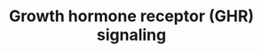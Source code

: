 ---
annotations:
- id: PW:0000003
  parent: signaling pathway
  type: Pathway Ontology
  value: signaling pathway
authors:
- Zari
- Evelo
- Khanspers
- Jmelius
- Eweitz
description: Signal transducers and activators transcription (STAT) proteins are cytoplasmic
  transcription factors containing SH2 domains that bind to the activated GHR and
  become phosphorylated by JAK2. activation of the GH receptor can also initiate signal
  transduction via the Ras/Raf/mitogen-activated protein (MAP) kinase pathway leading
  to effects on gene transcription and metabolism.GH also stimulates phosphorylation
  of the insulin receptor substrates 1,2,3(IRS-1,2,3,4)with subsequent activation
  of the phosphoinositol-3-kinase (PI3K) resulting in stimulation of glucose transport.
  This pathway was based on the below review articles. <br> Initiation of GH signaling
  requires that a single GH molecule binds to two GHR monomers causing receptor dimerization.
  Proper dimerization occurs by sequential binding of the receptor to a high affinity
  site in GH followed by recruitment of the second receptor to a low affinity site
  (Cunningham, Ultsch et al. 1991). However, some evidence suggest the existence of
  preformed, unliganded receptor dimers that are activated by a ligand-induced change
  in receptor conformation (Behncken and Waters 1999; Frank 2002). In accordance with
  the receptor dimerization mechanism, dose- response experiments give rise to biphasic,
  bell-shaped kinetics (Ilondo, Damholt et al. 1994). GHR dimerization and ligand-induced
  conformational change bring the intracellular receptor domains into close proximity
  whereby downstream signaling events are triggered. Receptor-associated tyrosine
  kinase JAK2 (Janus kinase 2) is activated (Argetsinger, Campbell et al. 1993) and
  phosphorylates cytoplasmic domains of GHRs on tyrosine residues, thereby creating
  docking sites for SH2 (src homology 2) containing proteins (Herrington and Carter-Su
  2001). Signal transducers and activators of transcription (STAT) proteins are cytoplasmic
  transcription factors containing SH2 domains that bind to the activated GHR and
  become phosphorylated by JAK2. Phosphorylated members of the STAT family homo- or
  heterodimerize and translocate to the nucleus where they bind to specific DNA target
  elements and activate gene transcription (Herrington, Smit et al. 2000). Activation
  of the GH receptor can also initiate signal transduction via the Ras/Raf/mitogen-activated
  protein (MAP) kinase pathway leading to effects on gene transcription and metabolism
  (Vanderkuur, Butch et al. 1997). GH also stimulates phosphorylation of the insulin
  receptor substrates 1, 2, 3 (IRS-1, 2, 3) with subsequent activation of the phosphoinositol-3-kinase
  (PI3K) resulting in stimulation of glucose transport (Souza, Frick et al. 1994).
last-edited: 2021-05-21
organisms:
- Bos taurus
redirect_from:
- /index.php/Pathway:WP2891
- /instance/WP2891
revision: null
schema-jsonld:
- '@context': https://schema.org/
  '@id': https://wikipathways.github.io/pathways/WP2891.html
  '@type': Dataset
  creator:
    '@type': Organization
    name: WikiPathways
  description: Signal transducers and activators transcription (STAT) proteins are
    cytoplasmic transcription factors containing SH2 domains that bind to the activated
    GHR and become phosphorylated by JAK2. activation of the GH receptor can also
    initiate signal transduction via the Ras/Raf/mitogen-activated protein (MAP) kinase
    pathway leading to effects on gene transcription and metabolism.GH also stimulates
    phosphorylation of the insulin receptor substrates 1,2,3(IRS-1,2,3,4)with subsequent
    activation of the phosphoinositol-3-kinase (PI3K) resulting in stimulation of
    glucose transport. This pathway was based on the below review articles. <br> Initiation
    of GH signaling requires that a single GH molecule binds to two GHR monomers causing
    receptor dimerization. Proper dimerization occurs by sequential binding of the
    receptor to a high affinity site in GH followed by recruitment of the second receptor
    to a low affinity site (Cunningham, Ultsch et al. 1991). However, some evidence
    suggest the existence of preformed, unliganded receptor dimers that are activated
    by a ligand-induced change in receptor conformation (Behncken and Waters 1999;
    Frank 2002). In accordance with the receptor dimerization mechanism, dose- response
    experiments give rise to biphasic, bell-shaped kinetics (Ilondo, Damholt et al.
    1994). GHR dimerization and ligand-induced conformational change bring the intracellular
    receptor domains into close proximity whereby downstream signaling events are
    triggered. Receptor-associated tyrosine kinase JAK2 (Janus kinase 2) is activated
    (Argetsinger, Campbell et al. 1993) and phosphorylates cytoplasmic domains of
    GHRs on tyrosine residues, thereby creating docking sites for SH2 (src homology
    2) containing proteins (Herrington and Carter-Su 2001). Signal transducers and
    activators of transcription (STAT) proteins are cytoplasmic transcription factors
    containing SH2 domains that bind to the activated GHR and become phosphorylated
    by JAK2. Phosphorylated members of the STAT family homo- or heterodimerize and
    translocate to the nucleus where they bind to specific DNA target elements and
    activate gene transcription (Herrington, Smit et al. 2000). Activation of the
    GH receptor can also initiate signal transduction via the Ras/Raf/mitogen-activated
    protein (MAP) kinase pathway leading to effects on gene transcription and metabolism
    (Vanderkuur, Butch et al. 1997). GH also stimulates phosphorylation of the insulin
    receptor substrates 1, 2, 3 (IRS-1, 2, 3) with subsequent activation of the phosphoinositol-3-kinase
    (PI3K) resulting in stimulation of glucose transport (Souza, Frick et al. 1994).
  keywords:
  - GH1
  - GHR
  - IRS1
  - IRS2
  - IRS3
  - IRS4
  - JAK2
  - MAPK1
  - MAPK10
  - MAPK11
  - MAPK12
  - MAPK13
  - MAPK14
  - MAPK15
  - MAPK3
  - MAPK4
  - MAPK6
  - MAPK7
  - MAPK8
  - MAPK9
  - PIK3CA
  - PIK3CB
  - PIK3CD
  - PIK3CG
  - PIK3R1
  - PIK3R2
  - PIK3R3
  - PIK3R4
  - PIK3R5
  - PIK3R6
  - SHC1
  - SHC2
  - SHC3
  - SHC4
  - STAT1
  - STAT2
  - STAT3
  - STAT4
  - STAT5A
  - STAT5B
  - STAT6
  license: CC0
  name: Growth hormone receptor (GHR) signaling
seo: CreativeWork
title: Growth hormone receptor (GHR) signaling
wpid: WP2891
---